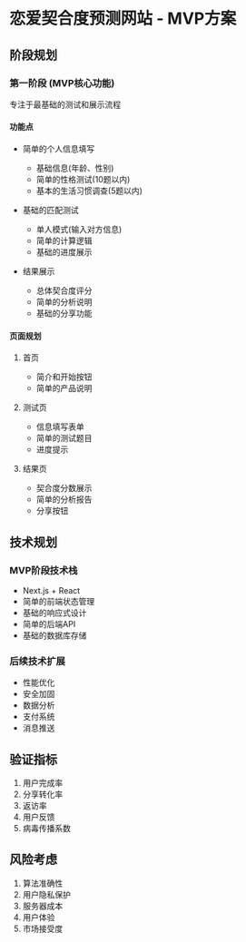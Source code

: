 # 恋爱契合度预测网站 - MVP方案

## 阶段规划

### 第一阶段 (MVP核心功能)
专注于最基础的测试和展示流程

#### 功能点
- 简单的个人信息填写
  * 基础信息(年龄、性别)
  * 简单的性格测试(10题以内)
  * 基本的生活习惯调查(5题以内)

- 基础的匹配测试
  * 单人模式(输入对方信息)
  * 简单的计算逻辑
  * 基础的进度展示

- 结果展示
  * 总体契合度评分
  * 简单的分析说明
  * 基础的分享功能

#### 页面规划
1. 首页
   - 简介和开始按钮
   - 简单的产品说明

2. 测试页
   - 信息填写表单
   - 简单的测试题目
   - 进度提示

3. 结果页
   - 契合度分数展示
   - 简单的分析报告
   - 分享按钮


## 技术规划

### MVP阶段技术栈
- Next.js + React
- 简单的前端状态管理
- 基础的响应式设计
- 简单的后端API
- 基础的数据库存储

### 后续技术扩展
- 性能优化
- 安全加固
- 数据分析
- 支付系统
- 消息推送

## 验证指标
1. 用户完成率
2. 分享转化率
3. 返访率
4. 用户反馈
5. 病毒传播系数

## 风险考虑
1. 算法准确性
2. 用户隐私保护
3. 服务器成本
4. 用户体验
5. 市场接受度 